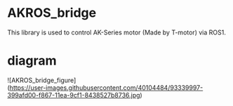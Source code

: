 # AKROS_bridge  
This library is used to control AK-Series motor (Made by T-motor) via ROS1.  

# diagram  
![AKROS_bridge_figure]  
(https://user-images.githubusercontent.com/40104484/93339997-399afd00-f867-11ea-9cf1-8438527b8736.jpg)

